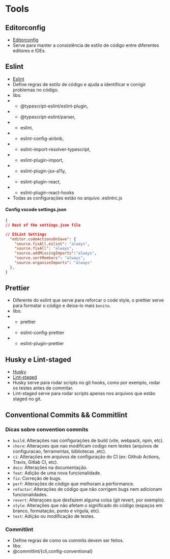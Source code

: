 # Tools

## Editorconfig

- [Editorconfig](https://editorconfig.org/)
- Serve para manter a consistência de estilo de código entre diferentes editores e IDEs.

## Eslint

- [Eslint](https://eslint.org/)
- Define regras de estilo de código e ajuda a identificar e corrigir problemas no código.
- libs:
- - @typescript-eslint/eslint-plugin,
- - @typescript-eslint/parser,
- - eslint,
- - eslint-config-airbnb,
- - eslint-import-resolver-typescript,
- - eslint-plugin-import,
- - eslint-plugin-jsx-a11y,
- - eslint-plugin-react,
- - eslint-plugin-react-hooks
- Todas as configurações estão no arquivo .eslintrc.js

#### Config vscode settings.json

```json
{
// Rest of the settings.json file

// ESLint Settings
  "editor.codeActionsOnSave": {
    "source.fixAll.eslint": "always",
    "source.fixAll": "always",
    "source.addMissingImports":"always",
    "source.sortMembers": "always",
    "source.organizeImports": "always"
  },
}

```

## Prettier

- Diferente do eslint que serve para reforcar o code style, o prettier serve para formatar o código e deixa-lo mais `bonito`.
- libs:
- - prettier
- - eslint-config-prettier
- - eslint-plugin-prettier

## Husky e Lint-staged

- [Husky](https://typicode.github.io/husky/)
- [Lint-staged](https://github.com/lint-staged/lint-staged)
- Husky serve para rodar scripts no git hooks, como por exemplo, rodar os testes antes de commitar.
- Lint-staged serve para rodar scripts apenas nos arquivos que estão staged no git.

## Conventional Commits && Commitlint

### Dicas sobre convention commits

- `build`: Alterações nas configurações de build (vite, webpack, npm, etc).
- `chore`: Alteraçoes que nao modificam codigo nem testes (arquivos de configuracao, ferramentas, bibliotecas ,etc).
- `ci`: Alterações em arquivos de configuração do CI (ex: Github Actions, Travis, Gitlab CI, etc).
- `docs`: Alterações na documentação.
- `feat`: Adição de uma nova funcionalidade.
- `fix`: Correção de bugs.
- `perf`: Alterações de código que melhoram a performance.
- `refactor`: Alterações de código que não corrigem bugs nem adicionam funcionalidades.
- `revert`: Alteraçoes que desfazem alguma coisa (git revert, por exemplo).
- `style`: Alterações que não afetam o significado do código (espaços em branco, formatação, ponto e vírgula, etc).
- `test`: Adição ou modificação de testes.

### Commitlint

- Define regras de como os commits devem ser feitos.
- libs:
- @commitlint/{cli,config-conventional}